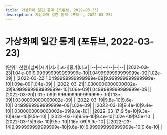 ```yaml
---
title: 가상화폐 일간 통계 (포튜브, 2022-03-23)
description: 가상화폐 일간 통계 (포튜브, 2022-03-23)
---
```


가상화폐 일간 통계 (포튜브, 2022-03-23)
===

(단위 : 천원)|날짜|시가|저가|고가|종가|비고|
|--|--|--|--|--|--|
|2022-03-23|1.04e-09|9.999999999999999e-10|1.0499999999999999e-09|1.02e-09|    |
|2022-03-22|1.0499999999999999e-09|9.999999999999999e-10|1.09e-09|1.04e-09|    |
|2022-03-21|1.0300000000000002e-09|9.999999999999999e-10|1.06e-09|1.0499999999999999e-09|    |
|2022-03-20|1.01e-09|9.999999999999999e-10|1.13e-09|1.0300000000000002e-09|    |
|2022-03-19|9.8e-10|9.6e-10|1.0499999999999999e-09|1.02e-09|    |
|2022-03-18|9.4e-10|9.4e-10|1.0300000000000002e-09|9.8e-10|    |
|2022-03-17|9.5e-10|9.3e-10|9.6e-10|9.5e-10|    |
|2022-03-16|9.9e-10|9.4e-10|1.02e-09|9.5e-10|    |
|2022-03-15|9.6e-10|9.5e-10|1.16e-09|9.9e-10|    |
|2022-03-14|9.999999999999999e-10|9.6e-10|9.999999999999999e-10|9.6e-10|    |
